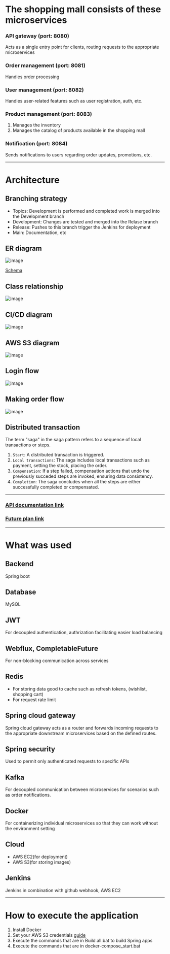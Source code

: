 # The shopping mall consists of these microservices
### API gateway (port: 8080)
Acts as a single entry point for clients, routing requests to the appropriate microservices 

### Order management (port: 8081)
Handles order processing

### User management (port: 8082)
Handles user-related features such as user registration, auth, etc.

### Product management (port: 8083)
1. Manages the inventory
2. Manages the catalog of products available in the shopping mall

### Notification (port: 8084)
Sends notifications to users regarding order updates, promotions, etc.

---
# Architecture
## Branching strategy
- Topics: Development is performed and completed work is merged into the Development branch
- Development: Changes are tested and merged into the Relase branch
- Release: Pushes to this branch trigger the Jenkins for deployment
- Main: Documentation, etc

## ER diagram
![image](https://github.com/vacu9708/Shopping-mall/assets/67142421/51fd3bb9-5adb-4986-a3fb-a7f2529e3126)

[Schema](https://github.com/vacu9708/Shopping-mall/blob/main/DB/schema.sql)

## Class relationship
![image](https://github.com/vacu9708/Shopping-mall/assets/67142421/0e09cf8d-0b5a-4090-82b9-c7f6747b9474)

## CI/CD diagram
![image](https://github.com/vacu9708/Shopping-mall/assets/67142421/86c8824c-7680-458f-8e43-0ab68f6d4651)

## AWS S3 diagram
![image](https://github.com/vacu9708/Shopping-mall/assets/67142421/61eb5213-2f03-4012-958e-04a462c07658)

## Login flow
![image](https://github.com/vacu9708/Shopping-mall/assets/67142421/6e313aa6-a655-4715-ab4f-137df80ab32f)

## Making order flow
![image](https://github.com/vacu9708/Shopping-mall/assets/67142421/6634f67a-84a7-4adb-9e08-2adf6640c65d)

## Distributed transaction
The term "saga" in the saga pattern refers to a sequence of local transactions or steps.
1. `Start`: A distributed transaction is triggered.
2. `Local transactions`: The saga includes local transactions such as payment, setting the stock, placing the order.
3. `Compensation`: If a step failed, compensation actions that undo the previously succeded steps are invoked, ensuring data consistency.
4. `Completion`: The saga concludes when all the steps are either successfully completed or compensated.

---
### [API documentation link](https://youngsiks-organization.gitbook.io/shopping_mall/)
### [Future plan link](https://github.com/vacu9708/Shopping-mall/blob/main/Future%20plan.md)

---
# What was used
## Backend
Spring boot

## Database
MySQL

## JWT
For decoupled authentication, authrization facilitating easier load balancing

## Webflux, CompletableFuture
For non-blocking communication across services

## Redis
- For storing data good to cache such as refresh tokens, (wishlist, shopping cart)
- For request rate limit

## Spring cloud gateway
Spring cloud gateway acts as a router and forwards incoming requests to the appropriate downstream microservices based on the defined routes.

## Spring security
Used to permit only authenticated requests to specific APIs

## Kafka
For decoupled communication between microservices for scenarios such as order notifications.

## Docker
For containerizing individual microservices so that they can work without the environment setting

## Cloud
- AWS EC2(for deployment)
- AWS S3(for storing images)

## Jenkins
Jenkins in combination with github webhook, AWS EC2

---

# How to execute the application
1. Install Docker
2. Set your AWS S3 credentials [guide](https://github.com/vacu9708/Tools-etc/blob/main/AWS/AWS%20credentials.md)
3. Execute the commands that are in Build all.bat to build Spring apps
4. Execute the commands that are in docker-compose_start.bat
